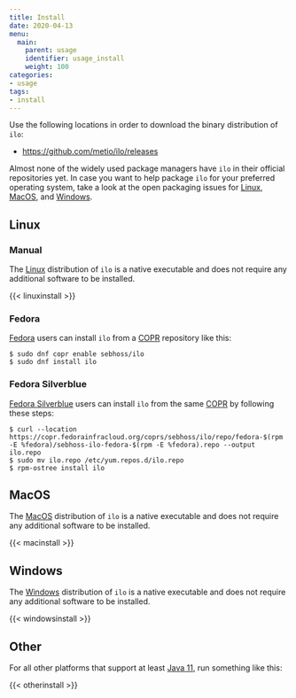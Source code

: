 ```yaml
---
title: Install
date: 2020-04-13
menu:
  main:
    parent: usage
    identifier: usage_install
    weight: 100
categories:
- usage
tags:
- install
---
```


Use the following locations in order to download the binary distribution of `ilo`:

- https://github.com/metio/ilo/releases

Almost none of the widely used package managers have `ilo` in their official repositories yet. In case you want to help package `ilo` for your preferred operating system, take a look at the open packaging issues for [Linux](https://github.com/metio/ilo/issues/2), [MacOS](https://github.com/metio/ilo/issues/12), and [Windows](https://github.com/metio/ilo/issues/11).

## Linux

### Manual

The [Linux](https://www.kernel.org/) distribution of `ilo` is a native executable and does not require any additional software to be installed.

{{< linuxinstall >}}

### Fedora

[Fedora](https://getfedora.org/) users can install `ilo` from a [COPR](https://copr.fedorainfracloud.org/coprs/sebhoss/ilo/) repository like this:

```shell script
$ sudo dnf copr enable sebhoss/ilo
$ sudo dnf install ilo
```

### Fedora Silverblue

[Fedora Silverblue](https://silverblue.fedoraproject.org/) users can install `ilo` from the same [COPR](https://copr.fedorainfracloud.org/coprs/sebhoss/ilo/) by following these steps:

```shell script
$ curl --location https://copr.fedorainfracloud.org/coprs/sebhoss/ilo/repo/fedora-$(rpm -E %fedora)/sebhoss-ilo-fedora-$(rpm -E %fedora).repo --output ilo.repo
$ sudo mv ilo.repo /etc/yum.repos.d/ilo.repo
$ rpm-ostree install ilo
```

## MacOS

The [MacOS](https://www.apple.com/macos/) distribution of `ilo` is a native executable and does not require any additional software to be installed.

{{< macinstall >}}

## Windows

The [Windows](https://www.microsoft.com/en-us/windows) distribution of `ilo` is a native executable and does not require any additional software to be installed.

{{< windowsinstall >}}

## Other

For all other platforms that support at least [Java 11](https://www.oracle.com/javadownload), run something like this:

{{< otherinstall >}}
